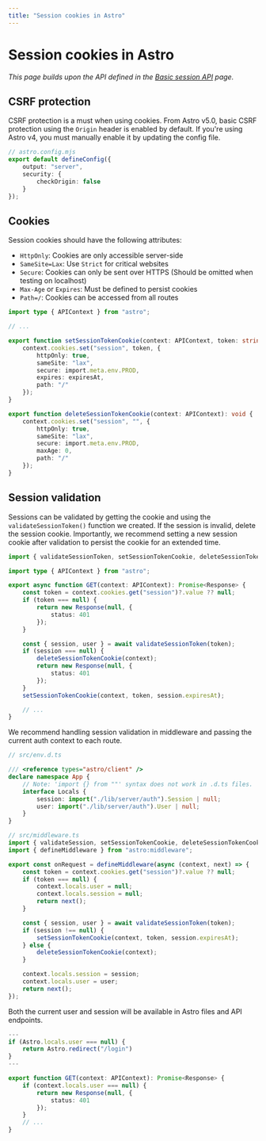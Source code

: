```yaml
---
title: "Session cookies in Astro"
---
```


# Session cookies in Astro

_This page builds upon the API defined in the [Basic session API](/sessions/basic-api) page._

## CSRF protection

CSRF protection is a must when using cookies. From Astro v5.0, basic CSRF protection using the `Origin` header is enabled by default. If you're using Astro v4, you must manually enable it by updating the config file.

```ts
// astro.config.mjs
export default defineConfig({
	output: "server",
	security: {
		checkOrigin: false
	}
});
```

## Cookies

Session cookies should have the following attributes:

- `HttpOnly`: Cookies are only accessible server-side
- `SameSite=Lax`: Use `Strict` for critical websites
- `Secure`: Cookies can only be sent over HTTPS (Should be omitted when testing on localhost)
- `Max-Age` or `Expires`: Must be defined to persist cookies
- `Path=/`: Cookies can be accessed from all routes

```ts
import type { APIContext } from "astro";

// ...

export function setSessionTokenCookie(context: APIContext, token: string, expiresAt: Date): void {
	context.cookies.set("session", token, {
		httpOnly: true,
		sameSite: "lax",
		secure: import.meta.env.PROD,
		expires: expiresAt,
		path: "/"
	});
}

export function deleteSessionTokenCookie(context: APIContext): void {
	context.cookies.set("session", "", {
		httpOnly: true,
		sameSite: "lax",
		secure: import.meta.env.PROD,
		maxAge: 0,
		path: "/"
	});
}
```

## Session validation

Sessions can be validated by getting the cookie and using the `validateSessionToken()` function we created. If the session is invalid, delete the session cookie. Importantly, we recommend setting a new session cookie after validation to persist the cookie for an extended time.

```ts
import { validateSessionToken, setSessionTokenCookie, deleteSessionTokenCookie } from "$lib/server/auth";

import type { APIContext } from "astro";

export async function GET(context: APIContext): Promise<Response> {
	const token = context.cookies.get("session")?.value ?? null;
	if (token === null) {
		return new Response(null, {
			status: 401
		});
	}

	const { session, user } = await validateSessionToken(token);
	if (session === null) {
		deleteSessionTokenCookie(context);
		return new Response(null, {
			status: 401
		});
	}
	setSessionTokenCookie(context, token, session.expiresAt);

	// ...
}
```

We recommend handling session validation in middleware and passing the current auth context to each route.

```ts
// src/env.d.ts

/// <reference types="astro/client" />
declare namespace App {
	// Note: 'import {} from ""' syntax does not work in .d.ts files.
	interface Locals {
		session: import("./lib/server/auth").Session | null;
		user: import("./lib/server/auth").User | null;
	}
}
```

```ts
// src/middleware.ts
import { validateSession, setSessionTokenCookie, deleteSessionTokenCookie } from "./lib/server/auth";
import { defineMiddleware } from "astro:middleware";

export const onRequest = defineMiddleware(async (context, next) => {
	const token = context.cookies.get("session")?.value ?? null;
	if (token === null) {
		context.locals.user = null;
		context.locals.session = null;
		return next();
	}

	const { session, user } = await validateSessionToken(token);
	if (session !== null) {
		setSessionTokenCookie(context, token, session.expiresAt);
	} else {
		deleteSessionTokenCookie(context);
	}

	context.locals.session = session;
	context.locals.user = user;
	return next();
});
```

Both the current user and session will be available in Astro files and API endpoints.

```ts
---
if (Astro.locals.user === null) {
    return Astro.redirect("/login")
}
---
```

```ts
export function GET(context: APIContext): Promise<Response> {
	if (context.locals.user === null) {
		return new Response(null, {
			status: 401
		});
	}
	// ...
}
```
